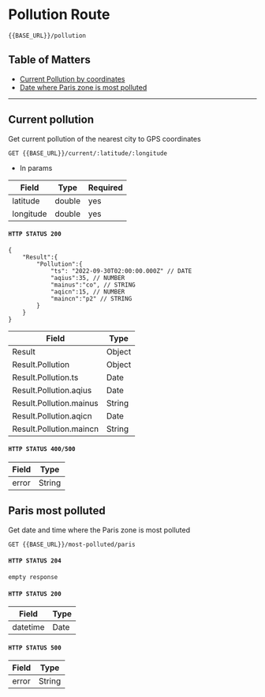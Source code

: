 # Pollution Route

`{{BASE_URL}}/pollution`

## Table of Matters

- [Current Pollution by coordinates](#current-pollution)
- [Date where Paris zone is most polluted ](#paris-most-polluted)

---

## Current pollution

Get current pollution of the nearest city to GPS coordinates

```
GET {{BASE_URL}}/current/:latitude/:longitude
```

- In params

| Field     | Type   | Required |
| --------- | ------ | -------- |
| latitude  | double | yes      |
| longitude | double | yes      |

#### `HTTP STATUS 200`

```
{
    "Result":{
        "Pollution":{
            "ts": "2022-09-30T02:00:00.000Z" // DATE
            "aqius":35, // NUMBER
            "mainus":"co", // STRING
            "aqicn":15, // NUMBER
            "maincn":"p2" // STRING
        }
    }
}
```

| Field                   | Type   |
| ----------------------- | ------ |
| Result                  | Object |
| Result.Pollution        | Object |
| Result.Pollution.ts     | Date   |
| Result.Pollution.aqius  | Date   |
| Result.Pollution.mainus | String |
| Result.Pollution.aqicn  | Date   |
| Result.Pollution.maincn | String |

#### `HTTP STATUS 400/500`

| Field | Type   |
| ----- | ------ |
| error | String |

## Paris most polluted

Get date and time where the Paris zone is most polluted

```
GET {{BASE_URL}}/most-polluted/paris
```

#### `HTTP STATUS 204`

    empty response

#### `HTTP STATUS 200`

| Field    | Type |
| -------- | ---- |
| datetime | Date |

#### `HTTP STATUS 500`

| Field | Type   |
| ----- | ------ |
| error | String |
